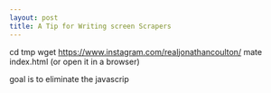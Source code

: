 ```yaml
---
layout: post
title: A Tip for Writing screen Scrapers
---
```


cd tmp
wget https://www.instagram.com/realjonathancoulton/
mate index.html
(or open it in a browser)

goal is to eliminate the javascrip

